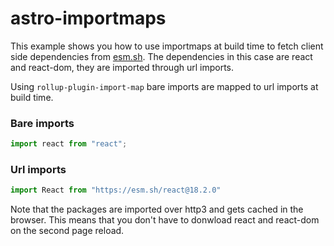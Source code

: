 # astro-importmaps

This example shows you how to use importmaps at build time to fetch client side dependencies from [esm.sh](https://esm.sh/). The dependencies in this case are react and react-dom, they are imported through url imports.

Using `rollup-plugin-import-map` bare imports are mapped to url imports at build time.

### Bare imports
```javascript
import react from "react";
```

### Url imports
```javascript
import React from "https://esm.sh/react@18.2.0"
```

Note that the packages are imported over http3 and gets cached in the browser. This means that you don't have to donwload react and react-dom on the second page reload.

